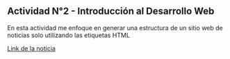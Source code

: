 ## Actividad N°2 - Introducción al Desarrollo Web
En esta actividad me enfoque en generar una estructura de un sitio web de noticias solo utilizando las etiquetas HTML

[Link de la noticia](https://www.xataka.com/robotica-e-ia/cinta-vhs-ia-ocho-segundos-audio-eso-todo-que-necesito-mujer-para-recuperar-su-voz-perdida)
